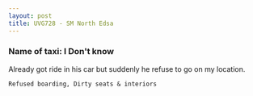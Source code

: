 ```yaml
---
layout: post
title: UVG728 - SM North Edsa 
---
```


### Name of taxi: I Don't know 

Already got ride in his car but suddenly he refuse to go on my location.

```Refused boarding, Dirty seats & interiors```
